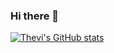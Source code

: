 ### Hi there 👋
[![Thevi's GitHub stats](https://github-readme-stats.vercel.app/api?username=thevithach)](https://github.com/thevithach/github-readme-stats)
<!--
**thevithach/thevithach** is a ✨ _special_ ✨ repository because its `README.md` (this file) appears on your GitHub profile.

Here are some ideas to get you started:

- 🔭 I’m currently working on ...
- 🌱 I’m currently learning ...
- 👯 I’m looking to collaborate on ...
- 🤔 I’m looking for help with ...
- 💬 Ask me about ...
- 📫 How to reach me: ...
- 😄 Pronouns: ...
- ⚡ Fun fact: ...
-->
